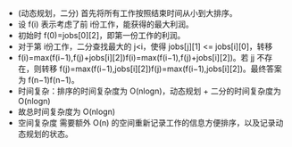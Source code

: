 * (动态规划，二分)
  首先将所有工作按照结束时间从小到大排序。
* 设 f(i) 表示考虑了前 i份工作，能获得的最大利润。
* 初始时 f(0)=jobs[0][2]，即第一份工作的利润。
* 对于第 i份工作，二分查找最大的 j<i，使得 jobs[j][1] <= jobs[i][0]，转移
* f(i)=max(f(i−1),f(j)+jobs[i][2])f(i)=max(f(i−1),f(j)+jobs[i][2])。若 jj 不存在，则转移 f(j)=max(f(i−1),jobs[i][2])f(j)=max(f(i−1),jobs[i][2])。最终答案为 f(n−1)f(n−1)。
* 时间复杂：排序的时间复杂度为 O(nlogn)，动态规划 + 二分的时间复杂度为 O(nlogn)
* 故总时间复杂度为 O(nlogn)
* 空间复杂度
  需要额外 O(n) 的空间重新记录工作的信息方便排序，以及记录动态规划的状态。
